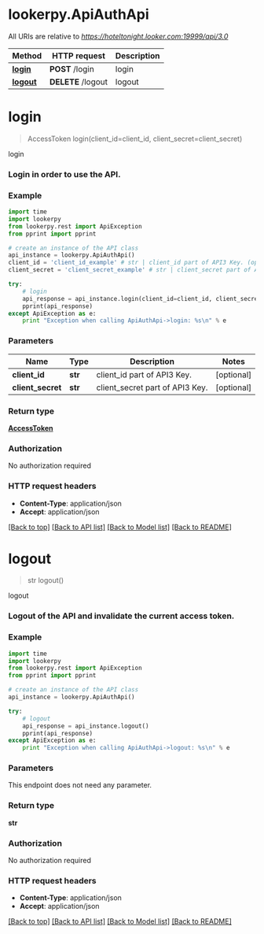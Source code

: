 # lookerpy.ApiAuthApi

All URIs are relative to *https://hoteltonight.looker.com:19999/api/3.0*

Method | HTTP request | Description
------------- | ------------- | -------------
[**login**](ApiAuthApi.md#login) | **POST** /login | login
[**logout**](ApiAuthApi.md#logout) | **DELETE** /logout | logout


# **login**
> AccessToken login(client_id=client_id, client_secret=client_secret)

login

### Login in order to use the API. 

### Example 
```python
import time
import lookerpy
from lookerpy.rest import ApiException
from pprint import pprint

# create an instance of the API class
api_instance = lookerpy.ApiAuthApi()
client_id = 'client_id_example' # str | client_id part of API3 Key. (optional)
client_secret = 'client_secret_example' # str | client_secret part of API3 Key. (optional)

try: 
    # login
    api_response = api_instance.login(client_id=client_id, client_secret=client_secret)
    pprint(api_response)
except ApiException as e:
    print "Exception when calling ApiAuthApi->login: %s\n" % e
```

### Parameters

Name | Type | Description  | Notes
------------- | ------------- | ------------- | -------------
 **client_id** | **str**| client_id part of API3 Key. | [optional] 
 **client_secret** | **str**| client_secret part of API3 Key. | [optional] 

### Return type

[**AccessToken**](AccessToken.md)

### Authorization

No authorization required

### HTTP request headers

 - **Content-Type**: application/json
 - **Accept**: application/json

[[Back to top]](#) [[Back to API list]](../README.md#documentation-for-api-endpoints) [[Back to Model list]](../README.md#documentation-for-models) [[Back to README]](../README.md)

# **logout**
> str logout()

logout

### Logout of the API and invalidate the current access token. 

### Example 
```python
import time
import lookerpy
from lookerpy.rest import ApiException
from pprint import pprint

# create an instance of the API class
api_instance = lookerpy.ApiAuthApi()

try: 
    # logout
    api_response = api_instance.logout()
    pprint(api_response)
except ApiException as e:
    print "Exception when calling ApiAuthApi->logout: %s\n" % e
```

### Parameters
This endpoint does not need any parameter.

### Return type

**str**

### Authorization

No authorization required

### HTTP request headers

 - **Content-Type**: application/json
 - **Accept**: application/json

[[Back to top]](#) [[Back to API list]](../README.md#documentation-for-api-endpoints) [[Back to Model list]](../README.md#documentation-for-models) [[Back to README]](../README.md)

